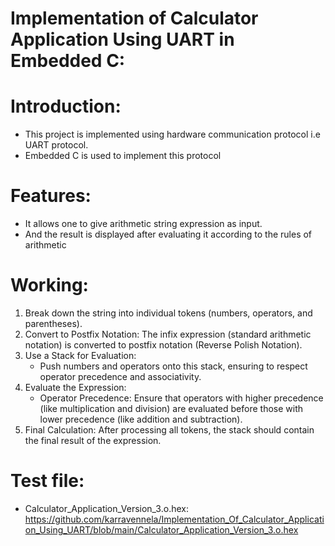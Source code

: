 # Implementation of Calculator Application Using UART in Embedded C:
# Introduction:
- This project is implemented using hardware communication protocol i.e UART protocol.
- Embedded C is used to implement this protocol
# Features:
- It allows one to give arithmetic string expression as input.
- And the result is displayed after evaluating it according to the rules of arithmetic
# Working:
1. Break down the string into individual tokens (numbers, operators, and parentheses).
2. Convert to Postfix Notation: The infix expression (standard arithmetic notation) is converted to postfix notation (Reverse Polish Notation).
3. Use a Stack for Evaluation:
    + Push numbers and operators onto this stack, ensuring to respect operator precedence and associativity.
4. Evaluate the Expression:
   + Operator Precedence: Ensure that operators with higher precedence (like multiplication and division) are evaluated before those with lower precedence (like addition and subtraction).
5. Final Calculation: After processing all tokens, the stack should contain the final result of the expression.
# Test file:
- Calculator_Application_Version_3.o.hex:
https://github.com/karravennela/Implementation_Of_Calculator_Application_Using_UART/blob/main/Calculator_Application_Version_3.o.hex 
